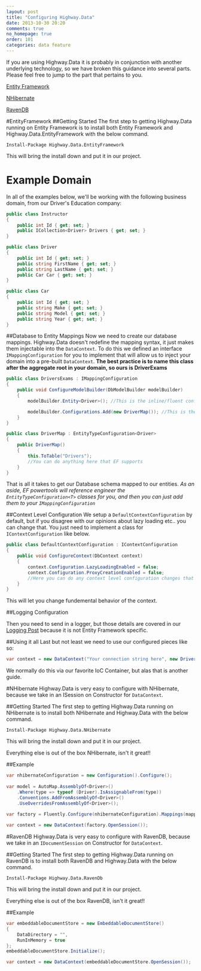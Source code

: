 ```yaml
---
layout: post
title: "Configuring Highway.Data"
date: 2013-10-30 20:20
comments: true
no_homepage: true
order: 101
categories: data feature
---
```

If you are using Highway.Data it is probably in conjunction with another underlying technology, so we have broken this guidance into several parts. Please feel free to jump to the part that pertains to you.

[Entity Framework](EntityFramework)

[NHibernate](NHibernate)

[RavenDB](RavenDB)


<a name="EntityFramework"></a>
#EntityFramework
##Getting Started
The first step to getting Highway.Data running on Entity Framework is to install both Entity Framework and Highway.Data.EntityFramework with the below command.

``` plain
Install-Package Highway.Data.EntityFramework
```

This will bring the install down and put it in our project. 

# Example Domain

In all of the examples below, we'll be working with the following business domain, from our Driver's Education company:

``` csharp
public class Instructor
{
    public int Id { get; set; }
    public ICollection<Driver> Drivers { get; set; }
}

public class Driver
{
    public int Id { get; set; }
    public string FirstName { get; set; }
    public string LastName { get; set; }
    public Car Car { get; set; }
}

public class Car
{
    public int Id { get; set; }
    public string Make { get; set; }
    public string Model { get; set; }
    public string Year { get; set; }
}
```

##Database to Entity Mappings
Now we need to create our database mappings. Highway.Data doesn't redefine the mapping syntax, it just makes them injectable into the `DataContext`. To do this we defined an interface `IMappingConfiguration` for you to implement that will allow us to inject your domain into a pre-built `DataContext`. 
**The best practice is to name this class after the aggregate root in your domain, so ours is DriverExams**

``` csharp
public class DriversExams : IMappingConfiguration
{
    public void ConfigureModelBuilder(DbModelBuilder modelBuilder)
    {
        modelBuilder.Entity<Driver>(); //This is the inline/fluent config

        modelBuilder.Configurations.Add(new DriverMap()); //This is the class based config
    }
}

public class DriverMap : EntityTypeConfiguration<Driver>
{
    public DriverMap()
    {
        this.ToTable("Drivers");
		//You can do anything here that EF supports
    }
}
```

That is all it takes to get our Database schema mapped to our entities. *As an aside, EF powertools will reference engineer the `EntityTypeConfiguration<T>` classes for you, and then you can just add them to your `IMappingConfiguration`*

##Context Level Configuration
We setup a `DefaultContextConfiguration` by default, but if you disagree with our opinions about lazy loading etc.. you can change that. You just need to implement a class for `IContextConfiguration` like below.

``` csharp
public class DefaultContextConfiguration : IContextConfiguration
{
    public void ConfigureContext(DbContext context)
    {
        context.Configuration.LazyLoadingEnabled = false;
        context.Configuration.ProxyCreationEnabled = false;
		//Here you can do any context level configuration changes that EF supports
    }
}
```

This will let you change fundemental behavior of the context.

##Logging Configuration

Then you need to send in a logger, but those details are covered in our [Logging Post](/blog/2013/10/28/logging-with-datacontext/) because it is not Entity Framework specific.

##Using it all
Last but not least we need to use our configured pieces like so:

``` csharp
var context = new DataContext("Your connection string here", new DriversExams(), new DefaultContextConfiguration(), new NoOpLogger());
```

We normally do this via our favorite IoC Container, but alas that is another guide.

<a name="NHibernate"></a>
#NHibernate
Highway.Data is very easy to configure with NHibernate, because we take in an ISession on Constructor for `DataContext`.

##Getting Started
The first step to getting Highway.Data running on NHibernate is to install both NHibernate and Highway.Data with the below command.

``` plain
Install-Package Highway.Data.NHibernate
```

This will bring the install down and put it in our project. 

Everything else is out of the box NHibernate, isn't it great!!

##Example
```csharp
var nhibernateConfiguration = new Configuration().Configure();
 
var model = AutoMap.AssemblyOf<Driver>()
    .Where(type => typeof (Driver).IsAssignableFrom(type))
    .Conventions.AddFromAssemblyOf<Driver>()
    .UseOverridesFromAssemblyOf<Driver>();
 
var factory = Fluently.Configure(nhibernateConfiguration).Mappings(mappingConfiguration => mappingConfiguration.AutoMappings.Add(model)).BuildSessionFactory();

var context = new DataContext(factory.OpenSession());

```



<a name="RavenDB"></a>
#RavenDB
Highway.Data is very easy to configure with RavenDB, because we take in an `IDocumentSession` on Constructor for `DataContext`.

##Getting Started
The first step to getting Highway.Data running on RavenDB is to install both RavenDB and Highway.Data with the below command.

``` plain
Install-Package Highway.Data.RavenDb
```

This will bring the install down and put it in our project. 

Everything else is out of the box RavenDB, isn't it great!!

##Example
```csharp
var embeddableDocumentStore = new EmbeddableDocumentStore()
{
    DataDirectory = "",
    RunInMemory = true
};
embeddableDocumentStore.Initialize();

var context = new DataContext(embeddableDocumentStore.OpenSession());

```

